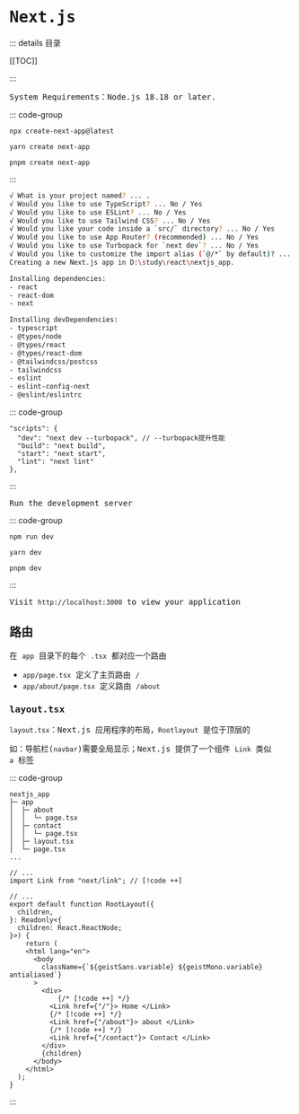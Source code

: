 # <samp>Next.js</samp>

::: details <samp>目录</samp>

[[TOC]]

:::

<samp>System Requirements：Node.js 18.18 or later.</samp>

::: code-group

```sh[npm]
npx create-next-app@latest
```

```sh[yarn]
yarn create next-app
```

```sh[pnpm]
pnpm create next-app
```

:::

```sh
√ What is your project named? ... .
√ Would you like to use TypeScript? ... No / Yes​
√ Would you like to use ESLint? ... No / Yes​
√ Would you like to use Tailwind CSS? ... No / Yes​
√ Would you like your code inside a `src/` directory? ... No​ / Yes
√ Would you like to use App Router? (recommended) ... No / Yes​
√ Would you like to use Turbopack for `next dev`? ... No / Yes​
√ Would you like to customize the import alias (`@/*` by default)? ... No​ / Yes
Creating a new Next.js app in D:\study\react\nextjs_app.

Installing dependencies:
- react
- react-dom
- next

Installing devDependencies:
- typescript
- @types/node
- @types/react
- @types/react-dom
- @tailwindcss/postcss
- tailwindcss
- eslint
- eslint-config-next
- @eslint/eslintrc
```

::: code-group

```json[package.json]
"scripts": {
  "dev": "next dev --turbopack", // --turbopack提升性能
  "build": "next build",
  "start": "next start",
  "lint": "next lint"
},
```

:::

<samp>Run the development server</samp>

::: code-group

```sh[npm]
npm run dev
```

```sh[yarn]
yarn dev
```

```sh[pnpm]
pnpm dev
```

:::

<samp>Visit `http://localhost:3000` to view your application</samp>

## <samp>路由</samp>

<samp>在 `app` 目录下的每个 `.tsx` 都对应一个路由</samp>

- <samp>`app/page.tsx` 定义了主页路由 `/`</samp>
- <samp>`app/about/page.tsx` 定义路由 `/about`</samp>

### <samp>layout.tsx</samp>

<samp>`layout.tsx`：Next.js 应用程序的布局，`Rootlayout` 是位于顶层的</samp>

<samp>如：导航栏(`navbar`)需要全局显示；Next.js 提供了一个组件 `Link` 类似 `a` 标签</samp>

::: code-group

```txt[app structure]
nextjs_app
├─ app
│  ├─ about
│  │  └─ page.tsx
│  ├─ contact
│  │  └─ page.tsx
│  ├─ layout.tsx
│  └─ page.tsx
...
```

```tsx[app/layout.tsx]
// ...
import Link from "next/link"; // [!code ++]

// ...
export default function RootLayout({
  children,
}: Readonly<{
  children: React.ReactNode;
}>) {
	return (
    <html lang="en">
      <body
        className={`${geistSans.variable} ${geistMono.variable} antialiased`}
      >
        <div>
        	{/* [!code ++] */}
          <Link href={"/"}> Home </Link>
          {/* [!code ++] */}
          <Link href={"/about"}> about </Link>
          {/* [!code ++] */}
          <Link href={"/contact"}> Contact </Link>
        </div>
        {children}
      </body>
    </html>
  );
}
```

:::

